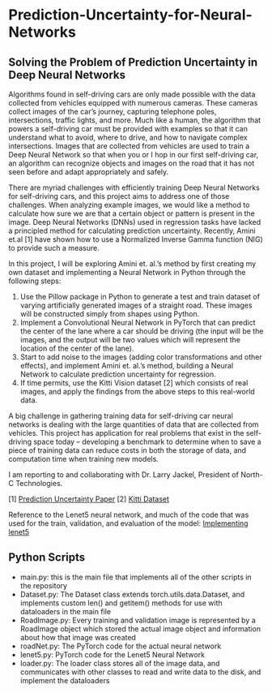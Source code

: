# Prediction-Uncertainty-for-Neural-Networks

## Solving the Problem of Prediction Uncertainty in Deep Neural Networks

Algorithms found in self-driving cars are only made possible with the data collected from vehicles equipped with numerous cameras. These cameras collect images of the car’s journey, capturing telephone poles, intersections, traffic lights, and more. Much like a human, the algorithm that powers a self-driving car must be provided with examples so that it can understand what to avoid, where to drive, and how to navigate complex intersections. Images that are collected from vehicles are used to train a Deep Neural Network so that when you or I hop in our first self-driving car, an algorithm can recognize objects and images on the road that it has not seen before and adapt appropriately and safely.

There are myriad challenges with efficiently training Deep Neural Networks for self-driving cars, and this project aims to address one of those challenges. When analyzing example images, we would like a method to calculate how sure we are that a certain object or pattern is present in the image. Deep Neural Networks (DNNs) used in regression tasks have lacked a principled method for calculating prediction uncertainty. Recently, Amini et.al [1] have shown how to use a Normalized Inverse Gamma function (NIG) to provide such a measure.

In this project, I will be exploring Amini et. al.’s method by first creating my own dataset and implementing a Neural Network in Python through the following steps:

1. Use the Pillow package in Python to generate a test and train dataset of varying artificially generated images of a straight road. These images will be constructed simply from shapes using Python.
2. Implement a Convolutional Neural Network in PyTorch that can predict the center of the lane where a car should be driving (the input will be the images, and the output will be two values which will represent the location of the center of the lane).
3. Start to add noise to the images (adding color transformations and other effects), and implement Amini et. al.’s method, building a Neural Network to calculate prediction uncertainty for regression.
4. If time permits, use the Kitti Vision dataset [2] which consists of real images, and apply the findings from the above steps to this real-world data.

A big challenge in gathering training data for self-driving car neural networks is dealing with the large quantities of data that are collected from vehicles. This project has application for real problems that exist in the self-driving space today – developing a benchmark to determine when to save a piece of training data can reduce costs in both the storage of data, and computation time when training new models.

I am reporting to and collaborating with Dr. Larry Jackel, President of North-C Technologies.

[1] [Prediction Uncertainty Paper](https://papers.nips.cc/paper/2020/file/aab085461de182608ee9f607f3f7d18f-Paper.pdf)
[2] [Kitti Dataset](http://www.cvlibs.net/datasets/kitti/raw_data.php)

Reference to the Lenet5 neural network, and much of the code that was used for the train, validation, and evaluation of the model:
[Implementing lenet5](https://towardsdatascience.com/implementing-yann-lecuns-lenet-5-in-pytorch-5e05a0911320)

## Python Scripts

* main.py: this is the main file that implements all of the other scripts in the repository
* Dataset.py: The Dataset class extends torch.utils.data.Dataset, and implements custom len() and getitem() methods for use with dataloaders in the main file
* RoadImage.py: Every training and validation image is represented by a RoadImage object which stored the actual image object and information about how that image was created
* roadNet.py: The PyTorch code for the actual neural network
* lenet5.py: PyTorch code for the Lenet5 Neural Network
* loader.py: The loader class stores all of the image data, and communicates with other classes to read and write data to the disk, and implement the dataloaders